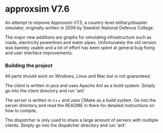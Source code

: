 approxsim V7.6
=======================

An attempt to improve Approxsim V7.5, a country level military/disaster simulator, originally written in 2006 by Swedish National Defence College.

The major new additions are graphs for simulating infrastructure such as roads, electricity powerlines and water pipes. Unfortunately the old version was bareley usable and a lot of effort has been spent at general bug fixing and user interface improvements.

### Building the project
All parts should work on Windows, Linux and Mac but is not guaranteed.

The *client* is written in java and uses Apache Ant as a build system. Simply go into the client directory and run 'ant'.

The *server* is written in c++ and uses CMake as a build system. Go into the server directory and read the README in there for detailed instructions on how to compile.

The *dispatcher* is only used to share a large amount of servers with multiple clients. Simply go into the dispatcher directory and run 'ant'.
